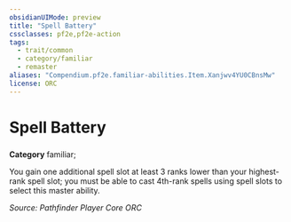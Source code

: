 ```yaml
---
obsidianUIMode: preview
title: "Spell Battery"
cssclasses: pf2e,pf2e-action
tags:
  - trait/common
  - category/familiar
  - remaster
aliases: "Compendium.pf2e.familiar-abilities.Item.Xanjwv4YU0CBnsMw"
license: ORC
---
```

# Spell Battery

### 

**Category** familiar; 




You gain one additional spell slot at least 3 ranks lower than your highest-rank spell slot; you must be able to cast 4th-rank spells using spell slots to select this master ability.

*Source: Pathfinder Player Core*
*ORC*